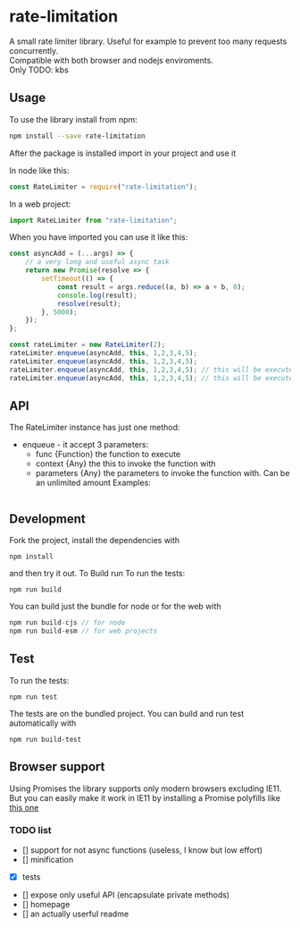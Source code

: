 # rate-limitation
A small rate limiter library. Useful for example to prevent too many requests concurrently.  
Compatible with both browser and nodejs enviroments.  
Only TODO: kbs

## Usage
To use the library install from npm:

``` bash
npm install --save rate-limitation
```

After the package is installed import in your project and use it

In node like this:
``` js
const RateLimiter = require("rate-limitation");
```
In a web project:
``` js
import RateLimiter from "rate-limitation";
```

When you have imported you can use it like this:
``` js
const asyncAdd = (...args) => {
    // a very long and useful async task
    return new Promise(resolve => {
        setTimeout(() => {
            const result = args.reduce((a, b) => a + b, 0);
            console.log(result);
            resolve(result);
        }, 5000);
    });
};

const rateLimiter = new RateLimiter(2);
rateLimiter.enqueue(asyncAdd, this, 1,2,3,4,5);
rateLimiter.enqueue(asyncAdd, this, 1,2,3,4,5);
rateLimiter.enqueue(asyncAdd, this, 1,2,3,4,5); // this will be executed after 5000ms
rateLimiter.enqueue(asyncAdd, this, 1,2,3,4,5); // this will be executed after 5000ms
```

## API

The RateLimiter instance has just one method:
 - enqueue - it accept 3 parameters:
   - func {Function} the function to execute
   - context {Any} the this to invoke the function with
   - parameters {Any} the parameters to invoke the function with. Can be an unlimited amount
Examples:

``` js

```
   

## Development
Fork the project, install the dependencies with
```
npm install
```
and then try it out. To Build run
To run the tests:
```
npm run build
```
You can build just the bundle for node or for the web with
``` js
npm run build-cjs // for node
npm run build-esm // for web projects
```

## Test
To run the tests:
```
npm run test
```
The tests are on the bundled project. You can build and run test automatically with
```
npm run build-test
```

## Browser support
Using Promises the library supports only modern browsers excluding IE11.  
But you can easily make it work in IE11 by installing a Promise polyfills like [this one](https://github.com/taylorhakes/promise-polyfill)

### TODO list
 - [] support for not async functions (useless, I know but low effort)
 - [] minification
 - [x] tests
 - [] expose only useful API (encapsulate private methods)
 - [] homepage
 - [] an actually userful readme